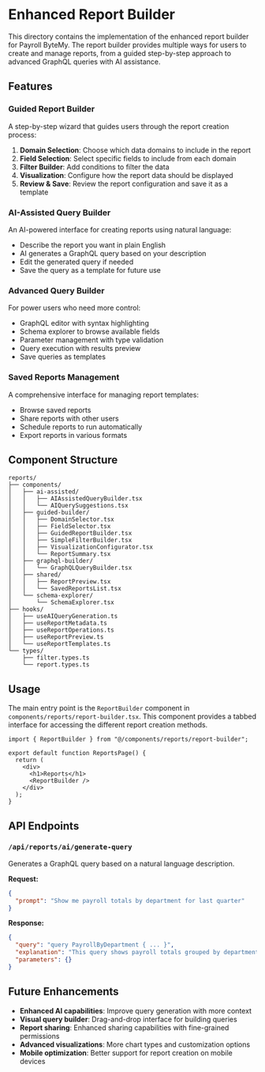 # Enhanced Report Builder

This directory contains the implementation of the enhanced report builder for Payroll ByteMy. The report builder provides multiple ways for users to create and manage reports, from a guided step-by-step approach to advanced GraphQL queries with AI assistance.

## Features

### Guided Report Builder

A step-by-step wizard that guides users through the report creation process:

1. **Domain Selection**: Choose which data domains to include in the report
2. **Field Selection**: Select specific fields to include from each domain
3. **Filter Builder**: Add conditions to filter the data
4. **Visualization**: Configure how the report data should be displayed
5. **Review & Save**: Review the report configuration and save it as a template

### AI-Assisted Query Builder

An AI-powered interface for creating reports using natural language:

- Describe the report you want in plain English
- AI generates a GraphQL query based on your description
- Edit the generated query if needed
- Save the query as a template for future use

### Advanced Query Builder

For power users who need more control:

- GraphQL editor with syntax highlighting
- Schema explorer to browse available fields
- Parameter management with type validation
- Query execution with results preview
- Save queries as templates

### Saved Reports Management

A comprehensive interface for managing report templates:

- Browse saved reports
- Share reports with other users
- Schedule reports to run automatically
- Export reports in various formats

## Component Structure

```
reports/
├── components/
│   ├── ai-assisted/
│   │   ├── AIAssistedQueryBuilder.tsx
│   │   └── AIQuerySuggestions.tsx
│   ├── guided-builder/
│   │   ├── DomainSelector.tsx
│   │   ├── FieldSelector.tsx
│   │   ├── GuidedReportBuilder.tsx
│   │   ├── SimpleFilterBuilder.tsx
│   │   ├── VisualizationConfigurator.tsx
│   │   └── ReportSummary.tsx
│   ├── graphql-builder/
│   │   └── GraphQLQueryBuilder.tsx
│   ├── shared/
│   │   ├── ReportPreview.tsx
│   │   └── SavedReportsList.tsx
│   └── schema-explorer/
│       └── SchemaExplorer.tsx
├── hooks/
│   ├── useAIQueryGeneration.ts
│   ├── useReportMetadata.ts
│   ├── useReportOperations.ts
│   ├── useReportPreview.ts
│   └── useReportTemplates.ts
└── types/
    ├── filter.types.ts
    └── report.types.ts
```

## Usage

The main entry point is the `ReportBuilder` component in `components/reports/report-builder.tsx`. This component provides a tabbed interface for accessing the different report creation methods.

```tsx
import { ReportBuilder } from "@/components/reports/report-builder";

export default function ReportsPage() {
  return (
    <div>
      <h1>Reports</h1>
      <ReportBuilder />
    </div>
  );
}
```

## API Endpoints

### `/api/reports/ai/generate-query`

Generates a GraphQL query based on a natural language description.

**Request:**

```json
{
  "prompt": "Show me payroll totals by department for last quarter"
}
```

**Response:**

```json
{
  "query": "query PayrollByDepartment { ... }",
  "explanation": "This query shows payroll totals grouped by department...",
  "parameters": {}
}
```

## Future Enhancements

- **Enhanced AI capabilities**: Improve query generation with more context
- **Visual query builder**: Drag-and-drop interface for building queries
- **Report sharing**: Enhanced sharing capabilities with fine-grained permissions
- **Advanced visualizations**: More chart types and customization options
- **Mobile optimization**: Better support for report creation on mobile devices

